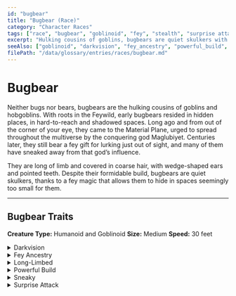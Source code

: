 ```yaml
---
id: "bugbear"
title: "Bugbear (Race)"
category: "Character Races"
tags: ["race", "bugbear", "goblinoid", "fey", "stealth", "surprise attack"]
excerpt: "Hulking cousins of goblins, bugbears are quiet skulkers with a fey gift for lurking, enhanced reach, and the ability to deal a devastating surprise attack."
seeAlso: ["goblinoid", "darkvision", "fey_ancestry", "powerful_build", "stealth"]
filePath: "/data/glossary/entries/races/bugbear.md"
---
```

# Bugbear

Neither bugs nor bears, bugbears are the hulking cousins of goblins and hobgoblins. With roots in the Feywild, early bugbears resided in hidden places, in hard-to-reach and shadowed spaces. Long ago and from out of the corner of your eye, they came to the Material Plane, urged to spread throughout the multiverse by the conquering god Maglubiyet. Centuries later, they still bear a fey gift for lurking just out of sight, and many of them have sneaked away from that god’s influence.

They are long of limb and covered in coarse hair, with wedge-shaped ears and pointed teeth. Despite their formidable build, bugbears are quiet skulkers, thanks to a fey magic that allows them to hide in spaces seemingly too small for them.

---
## Bugbear Traits
**Creature Type:** <span data-term-id="humanoid" class="glossary-term-link-from-markdown">Humanoid</span> and <span data-term-id="goblinoid" class="glossary-term-link-from-markdown">Goblinoid</span>
**Size:** <span data-term-id="size" class="glossary-term-link-from-markdown">Medium</span>
**Speed:** 30 feet

<details>
  <summary>Darkvision</summary>
  <div>
    <p>You can see in dim light within 60 feet of you as if it were bright light and in darkness as if it were dim light. You discern colors in that darkness only as shades of gray.</p>
  </div>
</details>

<details>
  <summary>Fey Ancestry</summary>
  <div>
    <p>You have advantage on saving throws you make to avoid or end the charmed condition on yourself.</p>
  </div>
</details>

<details>
  <summary>Long-Limbed</summary>
  <div>
    <p>When you make a melee attack on your turn, your reach for it is 5 feet greater than normal.</p>
  </div>
</details>

<details>
  <summary>Powerful Build</summary>
  <div>
    <p>You count as one size larger when determining your carrying capacity and the weight you can push, drag, or lift.</p>
  </div>
</details>

<details>
  <summary>Sneaky</summary>
  <div>
    <p>You are proficient in the <span data-term-id="stealth" class="glossary-term-link-from-markdown">Stealth</span> skill. In addition, without squeezing, you can move through and stop in a space large enough for a Small creature.</p>
  </div>
</details>

<details>
  <summary>Surprise Attack</summary>
  <div>
    <p>If you hit a creature with an attack roll, the creature takes an extra 2d6 damage if it hasn’t taken a turn yet in the current combat.</p>
  </div>
</details>
